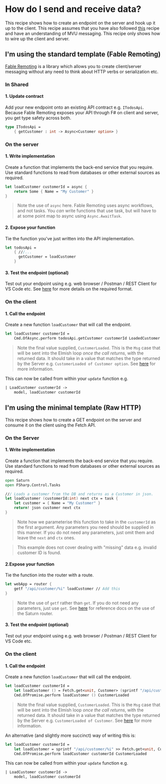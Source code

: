 # How do I send and receive data?
This recipe shows how to create an endpoint on the server and hook up it up to the client. This recipe assumes that you have also followed [this](mvu-roundtrip.md) recipe and have an understanding of MVU messaging. This recipe only shows how to wire up the client and server.

## **I'm using the standard template** (Fable Remoting)
[Fable Remoting](https://zaid-ajaj.github.io/Fable.Remoting/) is a library which allows you to create client/server messaging without any need to think about HTTP verbs or serialization etc.

### In Shared
#### 1. Update contract
Add your new endpoint onto an existing API contract e.g. `ITodosApi`. Because Fable Remoting exposes your API through F# on client and server, you get type safety across both.

```fsharp
type ITodosApi =
    { getCustomer : int -> Async<Customer option> }
```

### On the server
#### 1. Write implementation
Create a function that implements the back-end service that you require. Use standard functions to read from databases or other external sources as required.
```fsharp
let loadCustomer customerId = async {
    return Some { Name = "My Customer" }
}
```

> Note the use of `async` here. Fable Remoting uses async workflows, and not tasks. You *can* write functions that use task, but will have to at some point map to async using `Async.AwaitTask`.

#### 2. Expose your function
Tie the function you've just written into the API implementation.
```fsharp
let todosApi =
    { ///...
      getCustomer = loadCustomer
    }
```

#### 3. Test the endpoint (optional)
Test out your endpoint using e.g. web browser / Postman / REST Client for VS Code etc. See [here](https://zaid-ajaj.github.io/Fable.Remoting/src/raw-http.html) for more details on the required format.

### On the client
#### 1. Call the endpoint
Create a new function `loadCustomer` that will call the endpoint.

```fsharp
let loadCustomer customerId =
    Cmd.OfAsync.perform todosApi.getCustomer customerId LoadedCustomer
```

> Note the final value supplied, `CustomerLoaded`. This is the `Msg` case that will be sent into the
> Elmish loop *once the call returns*, with the returned data. It should take in a value that
> matches the type returned by the Server e.g. `CustomerLoaded of Customer option`. See [here](mvu-roundtrip.md)
> for more information.

This can now be called from within your `update` function e.g.

```fsharp
| LoadCustomer customerId ->
    model, loadCustomer customerId
```

## **I'm using the minimal template** (Raw HTTP)
This recipe shows how to create a GET endpoint on the server and consume it on the client using the Fetch API.

### On the Server
#### 1. Write implementation
Create a function that implements the back-end service that you require. Use standard functions to read from databases or other external sources as required.
```fsharp
open Saturn
open FSharp.Control.Tasks

/// Loads a customer from the DB and returns as a Customer in json.
let loadCustomer (customerId:int) next ctx = task {
    let customer = { Name = "My Customer" }
    return! json customer next ctx
}
```
> Note how we parameterise this function to take in the `customerId` as the first argument. Any parameters you need should be supplied in this manner. If you do not need any parameters, just omit them and leave the `next` and `ctx` ones.

> This example does not cover dealing with "missing" data e.g. invalid customer ID is found.

#### 2.Expose your function
Tie the function into the router with a route.

```fsharp
let webApp = router {
    getf "/api/customer/%i" loadCustomer // Add this
}
```

> Note the use of `getf` rather than `get`. If you do not need any parameters, just use `get`. See [here](https://saturnframework.org/reference/Saturn/saturn-router-routerbuilder.html) for reference docs on the use of the Saturn router.

#### 3. Test the endpoint (optional)
Test out your endpoint using e.g. web browser / Postman / REST Client for VS Code etc.

### On the client
#### 1. Call the endpoint
Create a new function `loadCustomer` that will call the endpoint.

```fsharp
let loadCustomer customerId =
    let loadCustomer () = Fetch.get<unit, Customer> (sprintf "/api/customer/%i" customerId)
    Cmd.OfPromise.perform loadCustomer () CustomerLoaded
```

> Note the final value supplied, `CustomerLoaded`. This is the `Msg` case that will be sent into the
> Elmish loop *once the call returns*, with the returned data. It should take in a value that
> matches the type returned by the Server e.g. `CustomerLoaded of Customer`. See [here](mvu-roundtrip.md)
> for more information.

An alternative (and slightly more succinct) way of writing this is:

```fsharp
let loadCustomer customerId =
    let loadCustomer = sprintf "/api/customer/%i" >> Fetch.get<unit, Customer>
    Cmd.OfPromise.perform loadCustomer customerId CustomerLoaded
```

This can now be called from within your `update` function e.g.

```fsharp
| LoadCustomer customerId ->
    model, loadCustomer customerId
```